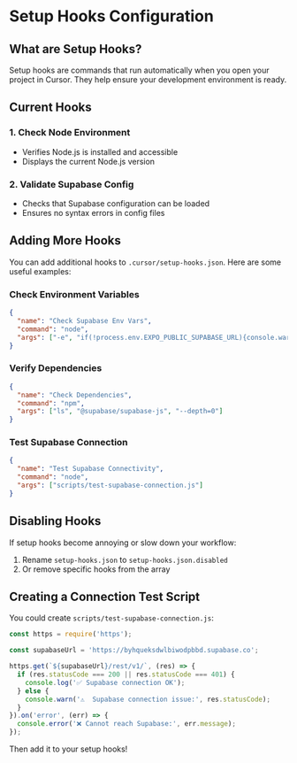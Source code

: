 # Setup Hooks Configuration

## What are Setup Hooks?

Setup hooks are commands that run automatically when you open your project in Cursor. They help ensure your development environment is ready.

## Current Hooks

### 1. Check Node Environment
- Verifies Node.js is installed and accessible
- Displays the current Node.js version

### 2. Validate Supabase Config
- Checks that Supabase configuration can be loaded
- Ensures no syntax errors in config files

## Adding More Hooks

You can add additional hooks to `.cursor/setup-hooks.json`. Here are some useful examples:

### Check Environment Variables
```json
{
  "name": "Check Supabase Env Vars",
  "command": "node",
  "args": ["-e", "if(!process.env.EXPO_PUBLIC_SUPABASE_URL){console.warn('⚠️  EXPO_PUBLIC_SUPABASE_URL not set')}else{console.log('✅ Supabase env vars configured')}"]
}
```

### Verify Dependencies
```json
{
  "name": "Check Dependencies",
  "command": "npm",
  "args": ["ls", "@supabase/supabase-js", "--depth=0"]
}
```

### Test Supabase Connection
```json
{
  "name": "Test Supabase Connectivity",
  "command": "node",
  "args": ["scripts/test-supabase-connection.js"]
}
```

## Disabling Hooks

If setup hooks become annoying or slow down your workflow:
1. Rename `setup-hooks.json` to `setup-hooks.json.disabled`
2. Or remove specific hooks from the array

## Creating a Connection Test Script

You could create `scripts/test-supabase-connection.js`:

```javascript
const https = require('https');

const supabaseUrl = 'https://byhqueksdwlbiwodpbbd.supabase.co';

https.get(`${supabaseUrl}/rest/v1/`, (res) => {
  if (res.statusCode === 200 || res.statusCode === 401) {
    console.log('✅ Supabase connection OK');
  } else {
    console.warn('⚠️  Supabase connection issue:', res.statusCode);
  }
}).on('error', (err) => {
  console.error('❌ Cannot reach Supabase:', err.message);
});
```

Then add it to your setup hooks!


